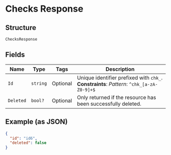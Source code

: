 
# Checks Response

## Structure

`ChecksResponse`

## Fields

| Name | Type | Tags | Description |
|  --- | --- | --- | --- |
| `Id` | `string` | Optional | Unique identifier prefixed with `chk_`.<br>**Constraints**: *Pattern*: `^chk_[a-zA-Z0-9]+$` |
| `Deleted` | `bool?` | Optional | Only returned if the resource has been successfully deleted. |

## Example (as JSON)

```json
{
  "id": "id6",
  "deleted": false
}
```

